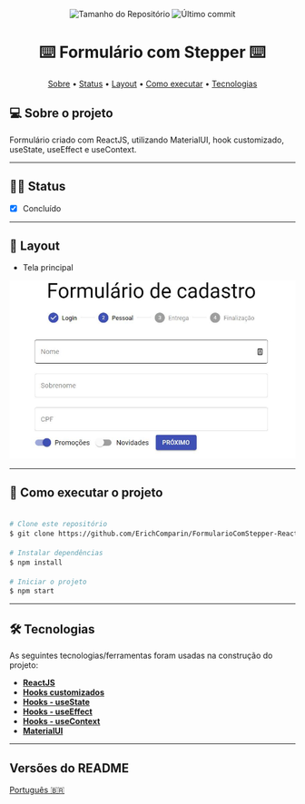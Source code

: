 <p align="center">
  <img alt="Tamanho do Repositório" src="https://img.shields.io/github/repo-size/ErichComparin/FormularioComStepper-ReactJS" />
  
  <img alt="Último commit" src="https://img.shields.io/github/last-commit/ErichComparin/FormularioComStepper-ReactJS" />
</p>

<h1 align="center">
    ⌨️ Formulário com Stepper ⌨️
</h1>

<!-- 🚧🚧 Em construção 🚧🚧 -->

<p align="center">
 <a href="#-sobre-o-projeto">Sobre</a> •
 <a href="#️-status">Status</a> •
 <a href="#-layout">Layout</a> • 
 <a href="#-como-executar-o-projeto">Como executar</a> • 
 <a href="#-tecnologias">Tecnologias</a>
</p>

## 💻 Sobre o projeto

Formulário criado com ReactJS, utilizando MaterialUI, hook customizado, useState, useEffect e useContext.

---

## 🏃‍♂️ Status

- [x] Concluído

---

## 🎨 Layout

- Tela principal
<img alt="Tela principal" src="./readme/web1.jpg?raw=true">

---

## 🚀 Como executar o projeto

```bash

# Clone este repositório
$ git clone https://github.com/ErichComparin/FormularioComStepper-ReactJS

# Instalar dependências
$ npm install

# Iniciar o projeto
$ npm start

```

---

## 🛠 Tecnologias

As seguintes tecnologias/ferramentas foram usadas na construção do projeto:

-   **[ReactJS](https://pt-br.reactjs.org/)**
-   **[Hooks customizados](https://pt-br.reactjs.org/docs/hooks-custom.html)**
-   **[Hooks - useState](https://pt-br.reactjs.org/docs/hooks-state.html)**
-   **[Hooks - useEffect](https://pt-br.reactjs.org/docs/hooks-effect.html)**
-   **[Hooks - useContext](https://pt-br.reactjs.org/docs/hooks-reference.html#usecontext)**
-   **[MaterialUI](https://material-ui.com/pt/)**


---

##  Versões do README

[Português 🇧🇷](./README.md)
